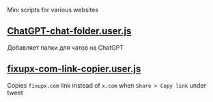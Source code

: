 Mini scripts for various websites

## [ChatGPT-chat-folder.user.js](https://github.com/njko39/violentmonkey-mini-userscripts/raw/refs/heads/main/ChatGPT-chat-folder.user.js)
Добавляет папки для чатов на ChatGPT

## [fixupx-com-link-copier.user.js](https://github.com/njko39/violentmonkey-mini-userscripts/raw/refs/heads/main/fixupx-com-link-copier.user.js)
Copies `fixupx.com` link instead of `x.com` when `Share > Copy link` under tweet
